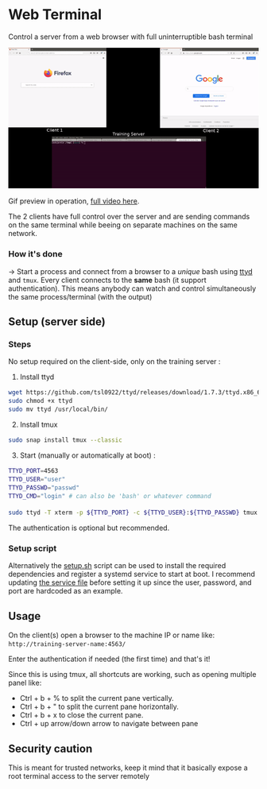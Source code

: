 # Web Terminal

Control a server from a web browser with full uninterruptible bash terminal

<p align="center">
    <a href="preview/video_preview.mp4">
    <img src="preview/gif_readme.gif", width="800">
    </a>
</p>

Gif preview in operation, [full video here](preview/video_preview.mp4).

The 2 clients have full control over the server and are sending commands on the same terminal while beeing on separate machines on the same network.

### How it's done

-> Start a process and connect from a browser to a *unique* bash using [ttyd](https://github.com/tsl0922/ttyd) and `tmux`.
Every client connects to the **same** bash (it support authentication). This means anybody can watch and control simultaneously the same process/terminal (with the output)

## Setup (server side)

### Steps

No setup required on the client-side, only on the training server :

1. Install ttyd

```bash
wget https://github.com/tsl0922/ttyd/releases/download/1.7.3/ttyd.x86_64 -q -O ttyd
sudo chmod +x ttyd
sudo mv ttyd /usr/local/bin/
```

2. Install tmux

```bash
sudo snap install tmux --classic
```

3. Start (manually or automatically at boot) :

```bash
TTYD_PORT=4563
TTYD_USER="user"
TTYD_PASSWD="passwd"
TTYD_CMD="login" # can also be 'bash' or whatever command

sudo ttyd -T xterm -p ${TTYD_PORT} -c ${TTYD_USER}:${TTYD_PASSWD} tmux new -A -s ttyd ${TTYD_CMD}
```

The authentication is optional but recommended.

### Setup script

Alternatively the [setup.sh](setup.sh) script can be used to install the required dependencies and register a systemd service to start at boot. I recommend updating [the service file](training-supervisor.service) before setting it up since the user, password, and port are hardcoded as an example.

## Usage

On the client(s) open a browser to the machine IP or name like: `http://training-server-name:4563/`

Enter the authentication if needed (the first time) and that's it!

Since this is using tmux, all shortcuts are working, such as opening multiple panel like:

- Ctrl + b + % to split the current pane vertically.
- Ctrl + b + " to split the current pane horizontally.
- Ctrl + b + x to close the current pane.
- Ctrl + up arrow/down arrow to navigate between pane

## Security caution

This is meant for trusted networks, keep it mind that it basically expose a root terminal access to the server remotely

